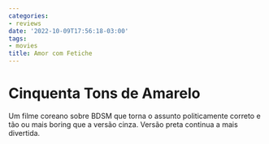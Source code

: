 ```yaml
---
categories:
- reviews
date: '2022-10-09T17:56:18-03:00'
tags:
- movies
title: Amor com Fetiche
---
```


# Cinquenta Tons de Amarelo

Um filme coreano sobre BDSM que torna o assunto politicamente correto e tão ou mais boring que a versão cinza. Versão preta continua a mais divertida.